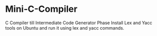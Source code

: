# Mini-C-Compiler
C Compiler till Intermediate Code Generator Phase
Install Lex and Yacc tools on Ubuntu and run it using lex and yacc commands.
